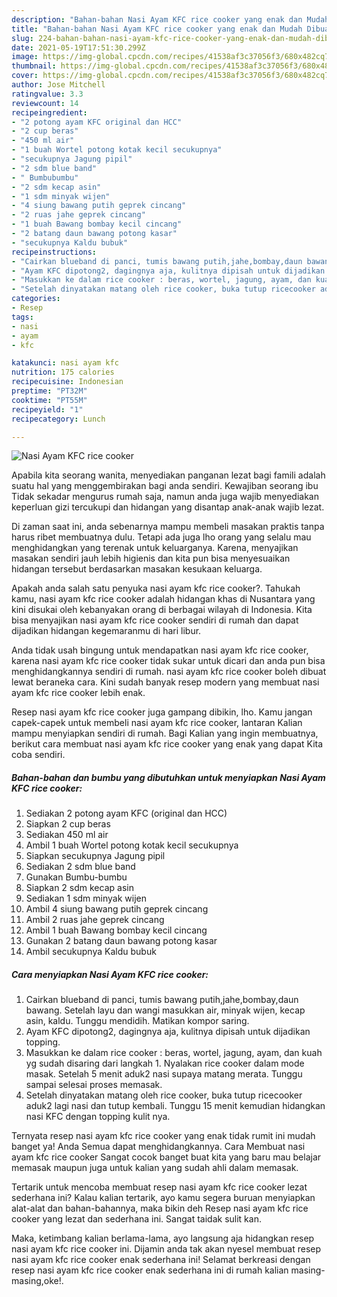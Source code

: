 ```yaml
---
description: "Bahan-bahan Nasi Ayam KFC rice cooker yang enak dan Mudah Dibuat"
title: "Bahan-bahan Nasi Ayam KFC rice cooker yang enak dan Mudah Dibuat"
slug: 224-bahan-bahan-nasi-ayam-kfc-rice-cooker-yang-enak-dan-mudah-dibuat
date: 2021-05-19T17:51:30.299Z
image: https://img-global.cpcdn.com/recipes/41538af3c37056f3/680x482cq70/nasi-ayam-kfc-rice-cooker-foto-resep-utama.jpg
thumbnail: https://img-global.cpcdn.com/recipes/41538af3c37056f3/680x482cq70/nasi-ayam-kfc-rice-cooker-foto-resep-utama.jpg
cover: https://img-global.cpcdn.com/recipes/41538af3c37056f3/680x482cq70/nasi-ayam-kfc-rice-cooker-foto-resep-utama.jpg
author: Jose Mitchell
ratingvalue: 3.3
reviewcount: 14
recipeingredient:
- "2 potong ayam KFC original dan HCC"
- "2 cup beras"
- "450 ml air"
- "1 buah Wortel potong kotak kecil secukupnya"
- "secukupnya Jagung pipil"
- "2 sdm blue band"
- " Bumbubumbu"
- "2 sdm kecap asin"
- "1 sdm minyak wijen"
- "4 siung bawang putih geprek cincang"
- "2 ruas jahe geprek cincang"
- "1 buah Bawang bombay kecil cincang"
- "2 batang daun bawang potong kasar"
- "secukupnya Kaldu bubuk"
recipeinstructions:
- "Cairkan blueband di panci, tumis bawang putih,jahe,bombay,daun bawang. Setelah layu dan wangi masukkan air, minyak wijen, kecap asin, kaldu. Tunggu mendidih. Matikan kompor saring."
- "Ayam KFC dipotong2, dagingnya aja, kulitnya dipisah untuk dijadikan topping."
- "Masukkan ke dalam rice cooker : beras, wortel, jagung, ayam, dan kuah yg sudah disaring dari langkah 1. Nyalakan rice cooker dalam mode masak. Setelah 5 menit aduk2 nasi supaya matang merata. Tunggu sampai selesai proses memasak."
- "Setelah dinyatakan matang oleh rice cooker, buka tutup ricecooker aduk2 lagi nasi dan tutup kembali. Tunggu 15 menit kemudian hidangkan nasi KFC dengan topping kulit nya."
categories:
- Resep
tags:
- nasi
- ayam
- kfc

katakunci: nasi ayam kfc 
nutrition: 175 calories
recipecuisine: Indonesian
preptime: "PT32M"
cooktime: "PT55M"
recipeyield: "1"
recipecategory: Lunch

---
```



![Nasi Ayam KFC rice cooker](https://img-global.cpcdn.com/recipes/41538af3c37056f3/680x482cq70/nasi-ayam-kfc-rice-cooker-foto-resep-utama.jpg)

Apabila kita seorang wanita, menyediakan panganan lezat bagi famili adalah suatu hal yang menggembirakan bagi anda sendiri. Kewajiban seorang ibu Tidak sekadar mengurus rumah saja, namun anda juga wajib menyediakan keperluan gizi tercukupi dan hidangan yang disantap anak-anak wajib lezat.

Di zaman  saat ini, anda sebenarnya mampu membeli masakan praktis tanpa harus ribet membuatnya dulu. Tetapi ada juga lho orang yang selalu mau menghidangkan yang terenak untuk keluarganya. Karena, menyajikan masakan sendiri jauh lebih higienis dan kita pun bisa menyesuaikan hidangan tersebut berdasarkan masakan kesukaan keluarga. 



Apakah anda salah satu penyuka nasi ayam kfc rice cooker?. Tahukah kamu, nasi ayam kfc rice cooker adalah hidangan khas di Nusantara yang kini disukai oleh kebanyakan orang di berbagai wilayah di Indonesia. Kita bisa menyajikan nasi ayam kfc rice cooker sendiri di rumah dan dapat dijadikan hidangan kegemaranmu di hari libur.

Anda tidak usah bingung untuk mendapatkan nasi ayam kfc rice cooker, karena nasi ayam kfc rice cooker tidak sukar untuk dicari dan anda pun bisa menghidangkannya sendiri di rumah. nasi ayam kfc rice cooker boleh dibuat lewat beraneka cara. Kini sudah banyak resep modern yang membuat nasi ayam kfc rice cooker lebih enak.

Resep nasi ayam kfc rice cooker juga gampang dibikin, lho. Kamu jangan capek-capek untuk membeli nasi ayam kfc rice cooker, lantaran Kalian mampu menyiapkan sendiri di rumah. Bagi Kalian yang ingin membuatnya, berikut cara membuat nasi ayam kfc rice cooker yang enak yang dapat Kita coba sendiri.

<!--inarticleads1-->

##### Bahan-bahan dan bumbu yang dibutuhkan untuk menyiapkan Nasi Ayam KFC rice cooker:

1. Sediakan 2 potong ayam KFC (original dan HCC)
1. Siapkan 2 cup beras
1. Sediakan 450 ml air
1. Ambil 1 buah Wortel potong kotak kecil secukupnya
1. Siapkan secukupnya Jagung pipil
1. Sediakan 2 sdm blue band
1. Gunakan  Bumbu-bumbu
1. Siapkan 2 sdm kecap asin
1. Sediakan 1 sdm minyak wijen
1. Ambil 4 siung bawang putih geprek cincang
1. Ambil 2 ruas jahe geprek cincang
1. Ambil 1 buah Bawang bombay kecil cincang
1. Gunakan 2 batang daun bawang potong kasar
1. Ambil secukupnya Kaldu bubuk




<!--inarticleads2-->

##### Cara menyiapkan Nasi Ayam KFC rice cooker:

1. Cairkan blueband di panci, tumis bawang putih,jahe,bombay,daun bawang. Setelah layu dan wangi masukkan air, minyak wijen, kecap asin, kaldu. Tunggu mendidih. Matikan kompor saring.
1. Ayam KFC dipotong2, dagingnya aja, kulitnya dipisah untuk dijadikan topping.
1. Masukkan ke dalam rice cooker : beras, wortel, jagung, ayam, dan kuah yg sudah disaring dari langkah 1. Nyalakan rice cooker dalam mode masak. Setelah 5 menit aduk2 nasi supaya matang merata. Tunggu sampai selesai proses memasak.
1. Setelah dinyatakan matang oleh rice cooker, buka tutup ricecooker aduk2 lagi nasi dan tutup kembali. Tunggu 15 menit kemudian hidangkan nasi KFC dengan topping kulit nya.




Ternyata resep nasi ayam kfc rice cooker yang enak tidak rumit ini mudah banget ya! Anda Semua dapat menghidangkannya. Cara Membuat nasi ayam kfc rice cooker Sangat cocok banget buat kita yang baru mau belajar memasak maupun juga untuk kalian yang sudah ahli dalam memasak.

Tertarik untuk mencoba membuat resep nasi ayam kfc rice cooker lezat sederhana ini? Kalau kalian tertarik, ayo kamu segera buruan menyiapkan alat-alat dan bahan-bahannya, maka bikin deh Resep nasi ayam kfc rice cooker yang lezat dan sederhana ini. Sangat taidak sulit kan. 

Maka, ketimbang kalian berlama-lama, ayo langsung aja hidangkan resep nasi ayam kfc rice cooker ini. Dijamin anda tak akan nyesel membuat resep nasi ayam kfc rice cooker enak sederhana ini! Selamat berkreasi dengan resep nasi ayam kfc rice cooker enak sederhana ini di rumah kalian masing-masing,oke!.

